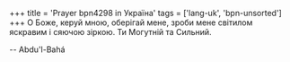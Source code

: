 +++
title = 'Prayer bpn4298 in Україна'
tags = ['lang-uk', 'bpn-unsorted']
+++
О Боже, керуй мною, оберігай мене, зроби мене світилом яскравим і сяючою зіркою. Ти Могутній та Сильний.

-- Abdu'l-Bahá

